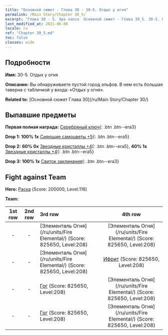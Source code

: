 ```yaml
---
title: "Основной сюжет - Глава 30 - 30-5. Отдых у огня"
permalink: /Main Story/Chapter 30_5/
excerpt: "Глава 30 - 5. Эра хаоса  Основной сюжет - Глава 30_5. 30-5. Отдых у огня"
last_modified_at: 2021-06-08
locale: ru
ref: "Chapter 30_5.md"
toc: false
classes: wide
---
```


## Подробности

 **Имя:** 30-5. Отдых у огня

 **Описание:** Вы обнаруживаете пустой город эльфов. В нем есть большая таверна с табличкой у входа: «Отдых у огня».

 **Related to:** [Основной сюжет Глава 30](/ru/Main Story/Chapter 30/)

## Выпавшие предметы

 **Первая полная награда:** [Серебряный ключ](/ItemsRU/con_693/){: .btn .btn--era3}

 **Drop 1:** **100% 1x** [Сияющие самоцветы +5](/ItemsRU/mat_100/){: .btn .btn--era5}

 **Drop 2:** **60% 0x** [Звездные кристаллы +4](/ItemsRU/mat_94/){: .btn .btn--era5}, **40% 1x** [Звездные кристаллы +4](/ItemsRU/mat_94/){: .btn .btn--era5}

 **Drop 3:** **100% 1x** [Свиток заклинания](/ItemsRU/con_694/){: .btn .btn--era3}


## Fight against Team
 **Hero:** [Раска](/ru/heroes/Rashka/) (Score: 200000, Level:116)

 **Team:**


  | 1st row | 2nd row | 3rd row | 4th row |
  |:----:|:----:|:----|:----:|
  | - | - | [Элементаль Огня](/ru/units/Fire Elemental/) (Score: 825650, Level:208)  | [Элементаль Огня](/ru/units/Fire Elemental/) (Score: 825650, Level:208)  |
  | - | - | [Элементаль Огня](/ru/units/Fire Elemental/) (Score: 825650, Level:208)  | [Ифрит](/ru/units/Efreeti/) (Score: 825650, Level:208)  |
  | - | - | [Гог](/ru/units/Gog/) (Score: 825650, Level:208)  | [Элементаль Огня](/ru/units/Fire Elemental/) (Score: 825650, Level:208)  |
  | - | - | [Гог](/ru/units/Gog/) (Score: 825650, Level:208)  | [Элементаль Огня](/ru/units/Fire Elemental/) (Score: 825650, Level:208)  |


